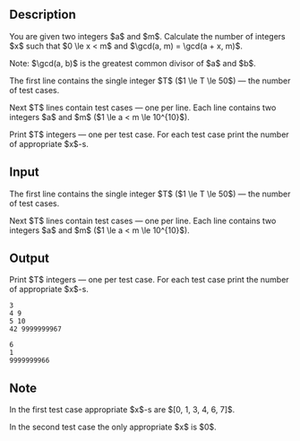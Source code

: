 ## Description

<div><p>You are given two integers $a$ and $m$. Calculate the number of integers $x$ such that $0 \le x &lt; m$ and $\gcd(a, m) = \gcd(a + x, m)$.</p><p>Note: $\gcd(a, b)$ is the greatest common divisor of $a$ and $b$.</p></div><div class="input-specification"><p>The first line contains the single integer $T$ ($1 \le T \le 50$) — the number of test cases.</p><p>Next $T$ lines contain test cases — one per line. Each line contains two integers $a$ and $m$ ($1 \le a &lt; m \le 10^{10}$).</p></div><div class="output-specification"><p>Print $T$ integers — one per test case. For each test case print the number of appropriate $x$-s.</p></div>

## Input

<p>The first line contains the single integer $T$ ($1 \le T \le 50$) — the number of test cases.</p><p>Next $T$ lines contain test cases — one per line. Each line contains two integers $a$ and $m$ ($1 \le a &lt; m \le 10^{10}$).</p>

## Output

<p>Print $T$ integers — one per test case. For each test case print the number of appropriate $x$-s.</p>





```input1
3
4 9
5 10
42 9999999967
```




```output1
6
1
9999999966
```



## Note

<p>In the first test case appropriate $x$-s are $[0, 1, 3, 4, 6, 7]$.</p><p>In the second test case the only appropriate $x$ is $0$.</p>
